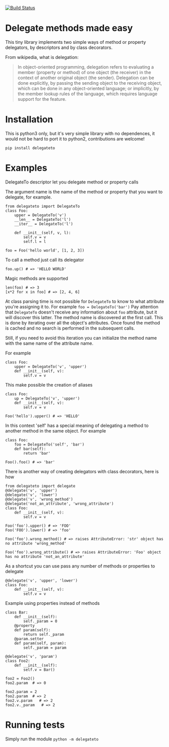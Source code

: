 [![Build Status](https://travis-ci.org/dhilst/delegate.svg?branch=master)](https://travis-ci.org/dhilst/delegate)
# Delegate methods made easy

This tiny library implements two simple ways of method or property delegators, by descriptors
and by class decorators.

From wikipedia, what is delegation:
> In object-oriented programming, delegation refers to evaluating a member
> (property or method) of one object (the receiver) in the context of another
> original object (the sender). Delegation can be done explicitly, by passing
> the sending object to the receiving object, which can be done in any
> object-oriented language; or implicitly, by the member lookup rules of the
> language, which requires language support for the feature.

# Installation

This is python3 only, but it's very simple library with no dependences, it would not be hard to port it to python2, contributions are welcome!

    pip install delegateto

# Examples

DelegateTo descriptor let you delegate method or property calls

The argument name is the name of the method or property that you want to
delegate, for example.

    from delegateto import DelegateTo
    class Foo:
        upper = DelegateTo('v')
        __len__ = DelegateTo('l')
        __iter__ = DelegateTo('l')

        def __init__(self, v, l):
            self.v = v
            self.l = l

    foo = Foo('hello world', [1, 2, 3])

To call a method just call its delegator

    foo.up() # => 'HELLO WORLD'

Magic methods are supported

    len(foo) # => 3
    [x*2 for x in foo] # => [2, 4, 6]


At class parsing time is not possible for `DelegateTo` to know to what 
attribute you're assigning it to. For example `foo = DelegateTo('bar')` Pay 
attention that `DelegateTo` doesn't receive any information about `foo` 
attribute, but it will discover this latter.  The method name is discovered at 
the first call. This is done by iterating over all the object's attributes. 
Once found the method is cached and no search is performed in the subsequent 
calls.

Still, if you need to avoid this iteration you can initialize 
the method name with the same name of the attribute name. 

For example

    class Foo:
        upper = DelegateTo('v', 'upper')
        def __init__(self, v):
            self.v = v


This make possible the creation of aliases

    class Foo:
        up = DelegateTo('v', 'upper')
        def __init__(self, v):
            self.v = v

    Foo('hello').upper() # => 'HELLO'

In this context 'self' has a special meaning of 
delegating a method to another method in the same 
object. For example 

    class Foo:
        foo = DelegateTo('self', 'bar')
        def bar(self):
            return 'bar'

    Foo().foo() # => 'bar'


There is another way of creating delegators with class decorators, here is how 

    from delegateto import delegate
    @delegate('v', 'upper')
    @delegate('v', 'lower')
    @delegate('v', 'wrong_method')
    @delegate('not_an_attribute', 'wrong_attribute')
    class Foo:
        def __init__(self, v):
            self.v = v

    Foo('foo').upper() # => 'FOO'
    Foo('FOO').lower() # => 'foo'

    Foo('foo').wrong_method() # => raises AttributeError: 'str' object has no attribute 'wrong_method'

    Foo('foo').wrong_attribute() # => raises AttributeError: 'Foo' object has no attribute 'not_an_attribute'

As a shortcut you can use pass any number of methods or properties to delegate 

    @delegate('v', 'upper', 'lower')
    class Foo:
        def __init__(self, v):
            self.v = v

Example using properties instead of methods

    class Bar:
        def __init__(self):
            self._param = 0
        @property
        def param(self):
            return self._param
        @param.setter
        def param(self, param):
            self._param = param

    @delegate('v', 'param')
    class Foo2:
        def __init__(self):
            self.v = Bar()

    foo2 = Foo2()
    foo2.param  # => 0
    
    foo2.param = 2
    foo2.param  # => 2
    foo2.v.param   # => 2
    foo2.v._param   # => 2
 

# Running tests

Simply run the module `python -m delegateto`
